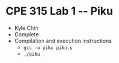 # CPE 315 Lab 1 -- Piku

* Kyle Chin
* Complete
* Compilation and execution instructions
  * `gcc -o piku piku.s`
  * `./piku`

